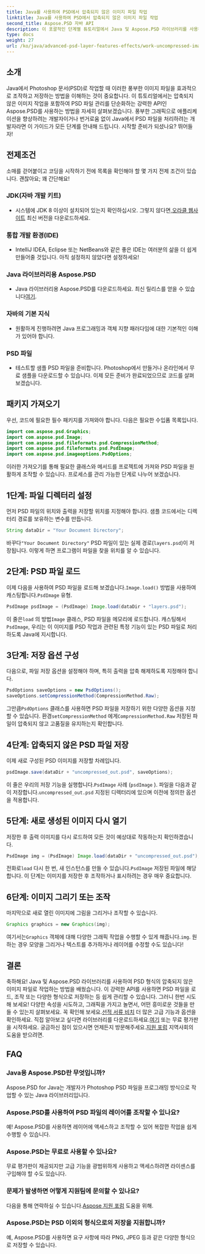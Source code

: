 ```yaml
---
title: Java를 사용하여 PSD에서 압축되지 않은 이미지 파일 작업
linktitle: Java를 사용하여 PSD에서 압축되지 않은 이미지 파일 작업
second_title: Aspose.PSD 자바 API
description: 이 포괄적인 단계별 튜토리얼에서 Java 및 Aspose.PSD 라이브러리를 사용하여 PSD 형식의 압축되지 않은 이미지 파일로 작업하는 방법을 알아보세요.
type: docs
weight: 27
url: /ko/java/advanced-psd-layer-features-effects/work-uncompressed-image-files-psd/
---
```

## 소개
Java에서 Photoshop 문서(PSD)로 작업할 때 이러한 풍부한 이미지 파일을 효과적으로 조작하고 저장하는 방법을 이해하는 것이 중요합니다. 이 튜토리얼에서는 압축되지 않은 이미지 작업을 포함하여 PSD 파일 관리를 단순화하는 강력한 API인 Aspose.PSD를 사용하는 방법을 자세히 살펴보겠습니다. 풍부한 그래픽으로 애플리케이션을 향상하려는 개발자이거나 번거로움 없이 Java에서 PSD 파일을 처리하려는 개발자라면 이 가이드가 모든 단계를 안내해 드립니다. 시작할 준비가 되셨나요? 뛰어들자!
## 전제조건
소매를 걷어붙이고 코딩을 시작하기 전에 목록을 확인해야 할 몇 가지 전제 조건이 있습니다. 괜찮아요; 꽤 간단해요!
### JDK(자바 개발 키트)
- 시스템에 JDK 8 이상이 설치되어 있는지 확인하십시오. 그렇지 않다면,[오라클 웹사이트](https://www.oracle.com/java/technologies/javase-jdk11-downloads.html) 최신 버전을 다운로드하세요.
### 통합 개발 환경(IDE)
- IntelliJ IDEA, Eclipse 또는 NetBeans와 같은 좋은 IDE는 여러분의 삶을 더 쉽게 만들어줄 것입니다. 아직 설정하지 않았다면 설정하세요!
### Java 라이브러리용 Aspose.PSD
-  Java 라이브러리용 Aspose.PSD를 다운로드하세요. 최신 릴리스를 얻을 수 있습니다[여기](https://releases.aspose.com/psd/java/). 
### 자바의 기본 지식 
- 원활하게 진행하려면 Java 프로그래밍과 객체 지향 패러다임에 대한 기본적인 이해가 있어야 합니다.
### PSD 파일
- 테스트할 샘플 PSD 파일을 준비합니다. Photoshop에서 만들거나 온라인에서 무료 샘플을 다운로드할 수 있습니다. 
이제 모든 준비가 완료되었으므로 코드를 살펴보겠습니다.
## 패키지 가져오기
우선, 코드에 필요한 필수 패키지를 가져와야 합니다. 다음은 필요한 수입품 목록입니다.
```java
import com.aspose.psd.Graphics;
import com.aspose.psd.Image;
import com.aspose.psd.fileformats.psd.CompressionMethod;
import com.aspose.psd.fileformats.psd.PsdImage;
import com.aspose.psd.imageoptions.PsdOptions;
```
이러한 가져오기를 통해 필요한 클래스와 메서드를 프로젝트에 가져와 PSD 파일을 원활하게 조작할 수 있습니다. 
프로세스를 관리 가능한 단계로 나누어 보겠습니다. 
## 1단계: 파일 디렉터리 설정
먼저 PSD 파일의 위치와 출력을 저장할 위치를 지정해야 합니다. 샘플 코드에서는 디렉터리 경로를 보유하는 변수를 만듭니다.
```java
String dataDir = "Your Document Directory";
```
 바꾸다`"Your Document Directory"` PSD 파일이 있는 실제 경로(`layers.psd`)이 저장됩니다. 이렇게 하면 프로그램이 파일을 찾을 위치를 알 수 있습니다.
## 2단계: PSD 파일 로드
 이제 다음을 사용하여 PSD 파일을 로드해 보겠습니다.`Image.load()` 방법을 사용하여 캐스팅합니다.`PsdImage` 유형.
```java
PsdImage psdImage = (PsdImage) Image.load(dataDir + "layers.psd");
```
 이 줄은`load` 의 방법`Image` 클래스, PSD 파일을 메모리에 로드합니다. 캐스팅해서`PsdImage`, 우리는 이 이미지를 PSD 작업과 관련된 특정 기능이 있는 PSD 파일로 처리하도록 Java에 지시합니다.
## 3단계: 저장 옵션 구성
다음으로, 파일 저장 옵션을 설정해야 하며, 특히 출력을 압축 해제하도록 지정해야 합니다.
```java
PsdOptions saveOptions = new PsdOptions();
saveOptions.setCompressionMethod(CompressionMethod.Raw);
```
 그만큼`PsdOptions` 클래스를 사용하면 PSD 파일을 저장하기 위한 다양한 옵션을 지정할 수 있습니다. 환경`setCompressionMethod` 에게`CompressionMethod.Raw` 저장된 파일이 압축되지 않고 고품질을 유지하는지 확인합니다.
## 4단계: 압축되지 않은 PSD 파일 저장
이제 새로 구성된 PSD 이미지를 저장할 차례입니다.
```java
psdImage.save(dataDir + "uncompressed_out.psd", saveOptions);
```
 이 줄은 우리의 저장 기능을 실행합니다.`PsdImage` 사례 (`psdImage` ). 파일을 다음과 같이 저장합니다.`uncompressed_out.psd` 지정된 디렉터리에 있으며 이전에 정의한 옵션을 적용합니다.
## 5단계: 새로 생성된 이미지 다시 열기
저장한 후 출력 이미지를 다시 로드하여 모든 것이 예상대로 작동하는지 확인하겠습니다.
```java
PsdImage img = (PsdImage) Image.load(dataDir + "uncompressed_out.psd");
```
 전화로`load` 다시 한 번, 새 인스턴스를 만들 수 있습니다.`PsdImage` 저장된 파일에 해당합니다. 이 단계는 이미지를 저장한 후 조작하거나 표시하려는 경우 매우 중요합니다.
## 6단계: 이미지 그리기 또는 조작
마지막으로 새로 열린 이미지에 그림을 그리거나 조작할 수 있습니다.
```java
Graphics graphics = new Graphics(img);
```
 여기서는`Graphics` 객체에 대해 다양한 그래픽 작업을 수행할 수 있게 해줍니다.`img`. 원하는 경우 모양을 그리거나 텍스트를 추가하거나 레이어를 수정할 수도 있습니다!
## 결론
축하해요! Java 및 Aspose.PSD 라이브러리를 사용하여 PSD 형식의 압축되지 않은 이미지 파일로 작업하는 방법을 배웠습니다. 이 강력한 API를 사용하면 PSD 파일을 로드, 조작 또는 다양한 형식으로 저장하는 등 쉽게 관리할 수 있습니다. 그러니 한번 시도해 보세요! 다양한 속성을 시도하고, 그래픽을 가지고 놀면서, 어떤 흥미로운 것들을 만들 수 있는지 살펴보세요.
 꼭 확인해 보세요.[선적 서류 비치](https://reference.aspose.com/psd/java/) 더 많은 고급 기능과 옵션을 확인하세요. 직접 알아보고 싶다면 라이브러리를 다운로드하세요.[여기](https://releases.aspose.com/psd/java/) 또는 무료 평가판을 시작하세요. 궁금하신 점이 있으시면 언제든지 방문해주세요.[지원 포럼](https://forum.aspose.com/c/psd/34) 지역사회의 도움을 받으려면.
## FAQ
### Java용 Aspose.PSD란 무엇입니까?
Aspose.PSD for Java는 개발자가 Photoshop PSD 파일을 프로그래밍 방식으로 작업할 수 있는 Java 라이브러리입니다.
### Aspose.PSD를 사용하여 PSD 파일의 레이어를 조작할 수 있나요?
예! Aspose.PSD를 사용하면 레이어에 액세스하고 조작할 수 있어 복잡한 작업을 쉽게 수행할 수 있습니다.
### Aspose.PSD는 무료로 사용할 수 있나요?
무료 평가판이 제공되지만 고급 기능을 광범위하게 사용하고 액세스하려면 라이센스를 구입해야 할 수도 있습니다.
### 문제가 발생하면 어떻게 지원팀에 문의할 수 있나요?
 다음을 통해 연락하실 수 있습니다.[Aspose 지원 포럼](https://forum.aspose.com/c/psd/34) 도움을 위해.
### Aspose.PSD는 PSD 이외의 형식으로의 저장을 지원합니까?
예, Aspose.PSD를 사용하면 요구 사항에 따라 PNG, JPEG 등과 같은 다양한 형식으로 저장할 수 있습니다.